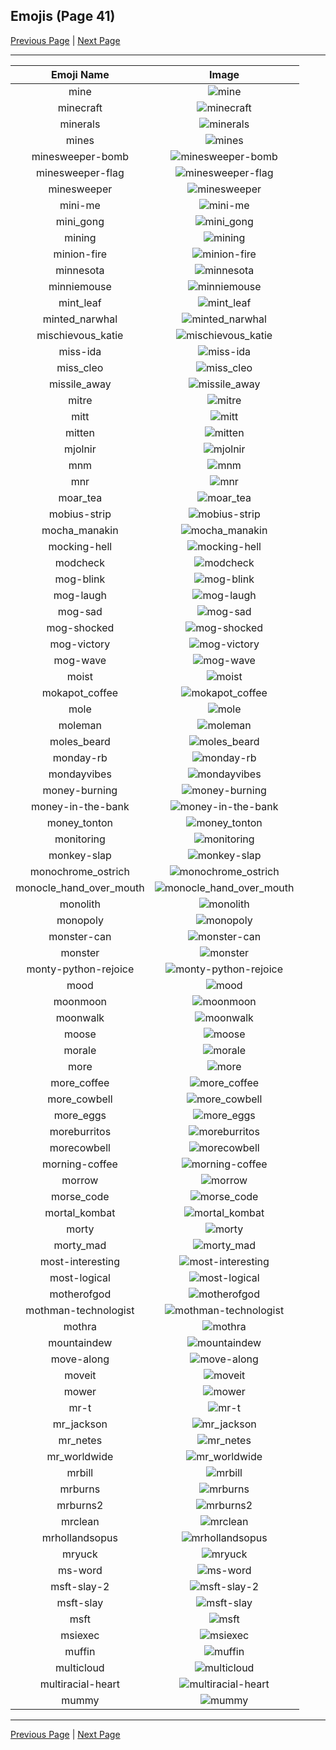 
## Emojis (Page 41)

[Previous Page](/docs/rc/page-m-0040.md)
  | [Next Page](/docs/rc/page-m-0042.md)

<hr />

|Emoji Name|Image|
| :-: | :-: |
|mine| ![mine](/emojis/rc/mine.gif)|
|minecraft| ![minecraft](/emojis/rc/minecraft.png)|
|minerals| ![minerals](/emojis/rc/minerals.png)|
|mines| ![mines](/emojis/rc/mines.png)|
|minesweeper-bomb| ![minesweeper-bomb](/emojis/rc/minesweeper-bomb.png)|
|minesweeper-flag| ![minesweeper-flag](/emojis/rc/minesweeper-flag.png)|
|minesweeper| ![minesweeper](/emojis/rc/minesweeper.png)|
|mini-me| ![mini-me](/emojis/rc/mini-me.png)|
|mini_gong| ![mini_gong](/emojis/rc/mini_gong.png)|
|mining| ![mining](/emojis/rc/mining.png)|
|minion-fire| ![minion-fire](/emojis/rc/minion-fire.jpg)|
|minnesota| ![minnesota](/emojis/rc/minnesota.png)|
|minniemouse| ![minniemouse](/emojis/rc/minniemouse.png)|
|mint_leaf| ![mint_leaf](/emojis/rc/mint_leaf.png)|
|minted_narwhal| ![minted_narwhal](/emojis/rc/minted_narwhal.png)|
|mischievous_katie| ![mischievous_katie](/emojis/rc/mischievous_katie.png)|
|miss-ida| ![miss-ida](/emojis/rc/miss-ida.png)|
|miss_cleo| ![miss_cleo](/emojis/rc/miss_cleo.png)|
|missile_away| ![missile_away](/emojis/rc/missile_away.gif)|
|mitre| ![mitre](/emojis/rc/mitre.jpg)|
|mitt| ![mitt](/emojis/rc/mitt.png)|
|mitten| ![mitten](/emojis/rc/mitten.png)|
|mjolnir| ![mjolnir](/emojis/rc/mjolnir.jpg)|
|mnm| ![mnm](/emojis/rc/mnm.png)|
|mnr| ![mnr](/emojis/rc/mnr.jpg)|
|moar_tea| ![moar_tea](/emojis/rc/moar_tea.png)|
|mobius-strip| ![mobius-strip](/emojis/rc/mobius-strip.jpg)|
|mocha_manakin| ![mocha_manakin](/emojis/rc/mocha_manakin.png)|
|mocking-hell| ![mocking-hell](/emojis/rc/mocking-hell.gif)|
|modcheck| ![modcheck](/emojis/rc/modcheck.gif)|
|mog-blink| ![mog-blink](/emojis/rc/mog-blink.gif)|
|mog-laugh| ![mog-laugh](/emojis/rc/mog-laugh.gif)|
|mog-sad| ![mog-sad](/emojis/rc/mog-sad.gif)|
|mog-shocked| ![mog-shocked](/emojis/rc/mog-shocked.gif)|
|mog-victory| ![mog-victory](/emojis/rc/mog-victory.gif)|
|mog-wave| ![mog-wave](/emojis/rc/mog-wave.gif)|
|moist| ![moist](/emojis/rc/moist.png)|
|mokapot_coffee| ![mokapot_coffee](/emojis/rc/mokapot_coffee.png)|
|mole| ![mole](/emojis/rc/mole.jpg)|
|moleman| ![moleman](/emojis/rc/moleman.jpg)|
|moles_beard| ![moles_beard](/emojis/rc/moles_beard.png)|
|monday-rb| ![monday-rb](/emojis/rc/monday-rb.png)|
|mondayvibes| ![mondayvibes](/emojis/rc/mondayvibes.png)|
|money-burning| ![money-burning](/emojis/rc/money-burning.gif)|
|money-in-the-bank| ![money-in-the-bank](/emojis/rc/money-in-the-bank.gif)|
|money_tonton| ![money_tonton](/emojis/rc/money_tonton.gif)|
|monitoring| ![monitoring](/emojis/rc/monitoring.gif)|
|monkey-slap| ![monkey-slap](/emojis/rc/monkey-slap.gif)|
|monochrome_ostrich| ![monochrome_ostrich](/emojis/rc/monochrome_ostrich.png)|
|monocle_hand_over_mouth| ![monocle_hand_over_mouth](/emojis/rc/monocle_hand_over_mouth.png)|
|monolith| ![monolith](/emojis/rc/monolith.png)|
|monopoly| ![monopoly](/emojis/rc/monopoly.png)|
|monster-can| ![monster-can](/emojis/rc/monster-can.png)|
|monster| ![monster](/emojis/rc/monster.png)|
|monty-python-rejoice| ![monty-python-rejoice](/emojis/rc/monty-python-rejoice.gif)|
|mood| ![mood](/emojis/rc/mood.png)|
|moonmoon| ![moonmoon](/emojis/rc/moonmoon.jpg)|
|moonwalk| ![moonwalk](/emojis/rc/moonwalk.gif)|
|moose| ![moose](/emojis/rc/moose.png)|
|morale| ![morale](/emojis/rc/morale.jpg)|
|more| ![more](/emojis/rc/more.gif)|
|more_coffee| ![more_coffee](/emojis/rc/more_coffee.png)|
|more_cowbell| ![more_cowbell](/emojis/rc/more_cowbell.gif)|
|more_eggs| ![more_eggs](/emojis/rc/more_eggs.png)|
|moreburritos| ![moreburritos](/emojis/rc/moreburritos.jpg)|
|morecowbell| ![morecowbell](/emojis/rc/morecowbell.jpg)|
|morning-coffee| ![morning-coffee](/emojis/rc/morning-coffee.png)|
|morrow| ![morrow](/emojis/rc/morrow.png)|
|morse_code| ![morse_code](/emojis/rc/morse_code.jpg)|
|mortal_kombat| ![mortal_kombat](/emojis/rc/mortal_kombat.jpg)|
|morty| ![morty](/emojis/rc/morty.png)|
|morty_mad| ![morty_mad](/emojis/rc/morty_mad.png)|
|most-interesting| ![most-interesting](/emojis/rc/most-interesting.png)|
|most-logical| ![most-logical](/emojis/rc/most-logical.jpg)|
|motherofgod| ![motherofgod](/emojis/rc/motherofgod.png)|
|mothman-technologist| ![mothman-technologist](/emojis/rc/mothman-technologist.png)|
|mothra| ![mothra](/emojis/rc/mothra.png)|
|mountaindew| ![mountaindew](/emojis/rc/mountaindew.png)|
|move-along| ![move-along](/emojis/rc/move-along.gif)|
|moveit| ![moveit](/emojis/rc/moveit.png)|
|mower| ![mower](/emojis/rc/mower.png)|
|mr-t| ![mr-t](/emojis/rc/mr-t.gif)|
|mr_jackson| ![mr_jackson](/emojis/rc/mr_jackson.jpg)|
|mr_netes| ![mr_netes](/emojis/rc/mr_netes.png)|
|mr_worldwide| ![mr_worldwide](/emojis/rc/mr_worldwide.jpg)|
|mrbill| ![mrbill](/emojis/rc/mrbill.jpg)|
|mrburns| ![mrburns](/emojis/rc/mrburns.png)|
|mrburns2| ![mrburns2](/emojis/rc/mrburns2.png)|
|mrclean| ![mrclean](/emojis/rc/mrclean.png)|
|mrhollandsopus| ![mrhollandsopus](/emojis/rc/mrhollandsopus.jpg)|
|mryuck| ![mryuck](/emojis/rc/mryuck.jpg)|
|ms-word| ![ms-word](/emojis/rc/ms-word.png)|
|msft-slay-2| ![msft-slay-2](/emojis/rc/msft-slay-2.jpg)|
|msft-slay| ![msft-slay](/emojis/rc/msft-slay.jpg)|
|msft| ![msft](/emojis/rc/msft.png)|
|msiexec| ![msiexec](/emojis/rc/msiexec.png)|
|muffin| ![muffin](/emojis/rc/muffin.gif)|
|multicloud| ![multicloud](/emojis/rc/multicloud.gif)|
|multiracial-heart| ![multiracial-heart](/emojis/rc/multiracial-heart.png)|
|mummy| ![mummy](/emojis/rc/mummy.png)|

<hr/>

[Previous Page](/docs/rc/page-m-0040.md)
  | [Next Page](/docs/rc/page-m-0042.md)